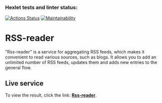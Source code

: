 ### Hexlet tests and linter status:
[![Actions Status](https://github.com/V0000DY/frontend-project-11/actions/workflows/hexlet-check.yml/badge.svg)](https://github.com/V0000DY/frontend-project-11/actions)
[![Maintainability](https://api.codeclimate.com/v1/badges/cf86ef33cba9b27dbaf4/maintainability)](https://codeclimate.com/github/V0000DY/frontend-project-11/maintainability)
# RSS-reader
"Rss-reader" is a service for aggregating RSS feeds, which makes it convenient to read various sources, such as blogs. It allows you to add an unlimited number of RSS feeds, updates them and adds new entries to the general flow.
## Live service
To view the result, click the link: [**Rss-reader**](https://frontend-project-11-nu-three.vercel.app/).